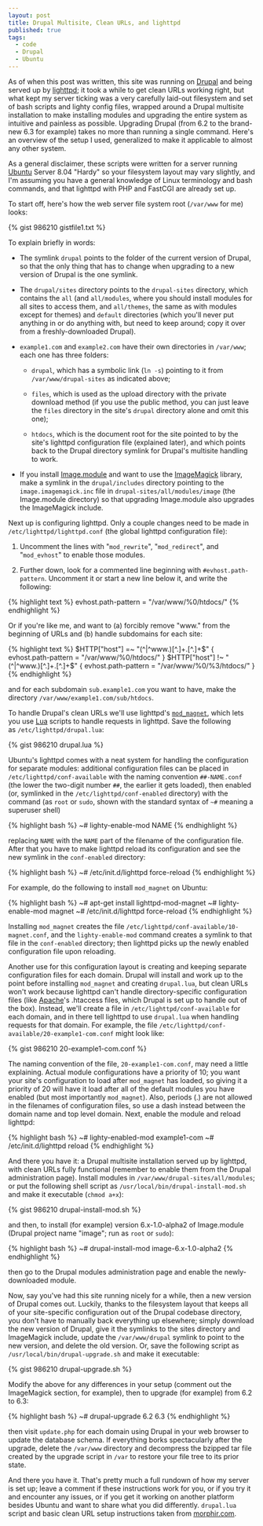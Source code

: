 ```yaml
---
layout: post
title: Drupal Multisite, Clean URLs, and lighttpd
published: true
tags:
  - code
  - Drupal
  - Ubuntu
---
```


As of when this post was written, this site was running on [Drupal][]
and being served up by [lighttpd][]; it took a while to get clean URLs
working right, but what kept my server ticking was a very carefully
laid-out filesystem and set of bash scripts and lighty config files,
wrapped around a Drupal multisite installation to make installing
modules and upgrading the entire system as intuitive and painless as
possible. Upgrading Drupal (from 6.2 to the brand-new 6.3 for example)
takes no more than running a single command. Here's an overview of the
setup I used, generalized to make it applicable to almost any other
system.

As a general disclaimer, these scripts were written for a server running
[Ubuntu][] Server 8.04 "Hardy" so your filesystem layout may vary
slightly, and I'm assuming you have a general knowledge of Linux
terminology and bash commands, and that lighttpd with PHP and FastCGI
are already set up.

<!--more-->

To start off, here's how the web server file system root (`/var/www` for
me) looks:

{% gist 986210 gistfile1.txt %}

To explain briefly in words:

 *  The symlink `drupal` points to the folder of the current version of
    Drupal, so that the only thing that has to change when upgrading to
    a new version of Drupal is the one symlink.

 *  The `drupal/sites` directory points to the `drupal-sites` directory,
    which contains the `all` (and `all/modules`, where you should
    install modules for all sites to access them, and `all/themes`, the
    same as with modules except for themes) and `default` directories
    (which you'll never put anything in or do anything with, but need
    to keep around; copy it over from a freshly-downloaded Drupal).

 *  `example1.com` and `example2.com` have their own directories in
    `/var/www`; each one has three folders:
   
     *  `drupal`, which has a symbolic link (`ln -s`) pointing to it
        from `/var/www/drupal-sites` as indicated above;

     *  `files`, which is used as the upload directory with the private
        download method (if you use the public method, you can just
        leave the `files` directory in the site's `drupal` directory
        alone and omit this one);

     *  `htdocs`, which is the document root for the site pointed to by
        the site's lighttpd configuration file (explained later), and
        which points back to the Drupal directory symlink for Drupal's
        multisite handling to work.

 *  If you install [Image.module][] and want to use the [ImageMagick][]
    library, make a symlink in the `drupal/includes` directory pointing
    to the `image.imagemagick.inc` file in
    `drupal-sites/all/modules/image` (the Image.module directory) so
    that upgrading Image.module also upgrades the ImageMagick include.

Next up is configuring lighttpd. Only a couple changes need to be made
in `/etc/lighttpd/lighttpd.conf` (the global lighttpd configuration
file):

 1. Uncomment the lines with "`mod_rewrite`", "`mod_redirect`", and
    "`mod_evhost`" to enable those modules.

 2. Further down, look for a commented line beginning with
    `#evhost.path-pattern`. Uncomment it or start a new line below it,
    and write the following:
 
{% highlight text %}
evhost.path-pattern = "/var/www/%0/htdocs/"
{% endhighlight %}

Or if you're like me, and want to (a) forcibly remove "www." from the
beginning of URLs and (b) handle subdomains for each site:

{% highlight text %}
$HTTP["host"] =~ "(^|^www.)[^.]+.[^.]+$" {
    evhost.path-pattern = "/var/www/%0/htdocs/"
}
$HTTP["host"] !~ "(^|^www.)[^.]+.[^.]+$" {
    evhost.path-pattern = "/var/www/%0/%3/htdocs/"
}
{% endhighlight %}

and for each subdomain `sub.example1.com` you want to have, make the
directory `/var/www/example1.com/sub/htdocs`.

To handle Drupal's clean URLs we'll use lighttpd's [`mod_magnet`][],
which lets you use [Lua][] scripts to handle requests in lighttpd. Save
the following as `/etc/lighttpd/drupal.lua`:

{% gist 986210 drupal.lua %}

Ubuntu's lighttpd comes with a neat system for handling the
configuration for separate modules: additional configuration files can
be placed in `/etc/lighttpd/conf-available` with the naming convention
`##-NAME.conf` (the lower the two-digit number `##`, the earlier it gets
loaded), then enabled (or, symlinked in the `/etc/lighttpd/conf-enabled`
directory) with the command (as `root` or `sudo`, shown with the
standard syntax of `~#` meaning a superuser shell)

{% highlight bash %}
~# lighty-enable-mod NAME
{% endhighlight %}

replacing `NAME` with the `NAME` part of the filename of the
configuration file. After that you have to make lighttpd reload its
configuration and see the new symlink in the `conf-enabled` directory:

{% highlight bash %}
~# /etc/init.d/lighttpd force-reload
{% endhighlight %}

For example, do the following to install `mod_magnet` on Ubuntu:

{% highlight bash %}
~# apt-get install lighttpd-mod-magnet
~# lighty-enable-mod magnet
~# /etc/init.d/lighttpd force-reload
{% endhighlight %}

Installing `mod_magnet` creates the file
`/etc/lighttpd/conf-available/10-magnet.conf`, and the
`lighty-enable-mod` command creates a symlink to that file in the
`conf-enabled` directory; then lighttpd picks up the newly enabled
configuration file upon reloading.

Another use for this configuration layout is creating and keeping
separate configuration files for each domain. Drupal will install and
work up to the point before installing `mod_magnet` and creating
`drupal.lua`, but clean URLs won't work because lighttpd can't handle
directory-specific configuration files (like [Apache][]'s .htaccess
files, which Drupal is set up to handle out of the box). Instead, we'll
create a file in `/etc/lighttpd/conf-available` for each domain, and in
there tell lighttpd to use `drupal.lua` when handling requests for that
domain. For example, the file
`/etc/lighttpd/conf-available/20-example1-com.conf` might look like:

{% gist 986210 20-example1-com.conf %}

The naming convention of the file, `20-example1-com.conf`, may need a
little explaining. Actual module configurations have a priority of 10;
you want your site's configuration to load after `mod_magnet` has
loaded, so giving it a priority of 20 will have it load after all of the
default modules you have enabled (but most importantly `mod_magnet`).
Also, periods (.) are not allowed in the filenames of configuration
files, so use a dash instead between the domain name and top level
domain. Next, enable the module and reload lighttpd:

{% highlight bash %}
~# lighty-enabled-mod example1-com
~# /etc/init.d/lighttpd reload
{% endhighlight %}

And there you have it: a Drupal multisite installation served up by
lighttpd, with clean URLs fully functional (remember to enable them from
the Drupal administration page). Install modules in
`/var/www/drupal-sites/all/modules`; or put the following shell script
as `/usr/local/bin/drupal-install-mod.sh` and make it executable (`chmod
a+x`):

{% gist 986210 drupal-install-mod.sh %}

and then, to install (for example) version 6.x-1.0-alpha2 of
Image.module (Drupal project name "image"; run as `root` or `sudo`):

{% highlight bash %}
~# drupal-install-mod image-6.x-1.0-alpha2
{% endhighlight %}

then go to the Drupal modules administration page and enable the newly-downloaded module.

Now, say you've had this site running nicely for a while, then a new
version of Drupal comes out. Luckily, thanks to the filesystem layout
that keeps all of your site-specific configuration out of the Drupal
codebase directory, you don't have to manually back everything up
elsewhere; simply download the new version of Drupal, give it the
symlinks to the sites directory and ImageMagick include, update the
`/var/www/drupal` symlink to point to the new version, and delete the
old version. Or, save the following script as
`/usr/local/bin/drupal-upgrade.sh` and make it executable:

{% gist 986210 drupal-upgrade.sh %}

Modify the above for any differences in your setup (comment out the
ImageMagick section, for example), then to upgrade (for example) from
6.2 to 6.3:

{% highlight bash %}
~# drupal-upgrade 6.2 6.3
{% endhighlight %}

then visit `update.php` for each domain using Drupal in your web browser
to update the database schema. If everything borks spectacularly after
the upgrade, delete the `/var/www` directory and decompress the bzipped
tar file created by the upgrade script in `/var` to restore your file
tree to its prior state.

And there you have it. That's pretty much a full rundown of how my
server is set up; leave a comment if these instructions work for you, or
if you try it and encounter any issues, or if you get it working on
another platform besides Ubuntu and want to share what you did
differently. `drupal.lua` script and basic clean URL setup instructions
taken from [morphir.com][].

[Drupal]: http://drupal.org/
[lighttpd]: http://www.lighttpd.net/
[Ubuntu]: http://www.ubuntu.com/
[Image.module]: http://drupal.org/project/image
[ImageMagick]: http://www.imagemagick.org/script/index.php
[`mod_magnet`]: http://trac.lighttpd.net/trac/wiki/Docs:ModMagnet
[Lua]: http://www.lua.org/
[Apache]: http://httpd.apache.org/
[morphir.com]: http://web.archive.org/web/20080607103639/http://www.morphir.com/Lighttpd-Install-and-configuration-for-Drupal-with-clean-url
